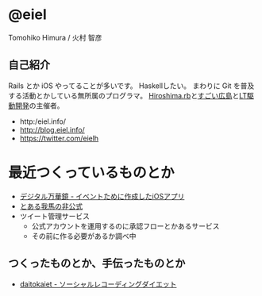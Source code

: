 # @eiel

Tomohiko Himura / 火村 智彦

## 自己紹介

Rails とか iOS やってることが多いです。
Haskellしたい。
まわりに Git を普及する活動とかしている無所属のプログラマ。
[Hiroshima.rb](http://hiroshimarb.github.io/)と[すごい広島](http://great-h.github.io/)と[LT駆動開発](https://github.com/LTDD/Sessions/wiki)の主催者。

* http:/eiel.info/
* http://blog.eiel.info/
* https://twitter.com/eielh

# 最近つくっているものとか

* [デジタル万華鏡 - イベントために作成したiOSアプリ](https://github.com/Augment8/kaleidoscope)
* [とある我馬の非公式](https://github.com/eiel/gaba.eiel.info)
* ツイート管理サービス
  * 公式アカウントを運用するのに承認フローとかあるサービス
  * その前に作る必要があるか調べ中

## つくったものとか、手伝ったものとか

* [daitokaiet - ソーシャルレコーディングダイエット](http://daitokaiet.herokuapp.com/)
